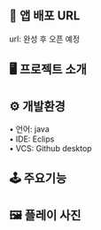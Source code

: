 ## 🔗 앱 배포 URL 
url: 완성 후 오픈 예정  
  
## 🖥 프로젝트 소개  


  
## ⚙️ 개발환경  
 
• 언어: java  
• IDE: Eclips  
• VCS: Github desktop  
  
## 🕹 주요기능  

  
## 🖼 플레이 사진
